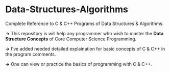 # Data-Structures-Algorithms
Complete Reference to C &amp; C++ Programs of Data Structures &amp; Algorithms.

**->** This repository is will help any programmer who wish to master the **Data Structure Concepts** of Core Computer Science Programming.

**->** I've added needed detailed explaination for basic concepts of C & C++ in the program comments. 

**->** One can view or practice the basics of programming with C & C++.
